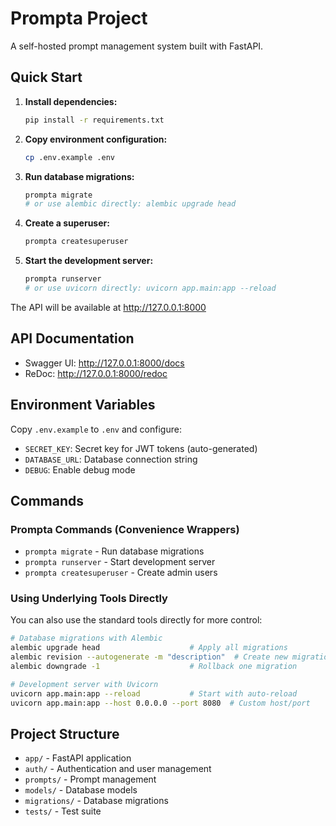 # Prompta Project

A self-hosted prompt management system built with FastAPI.

## Quick Start

1. **Install dependencies:**

   ```bash
   pip install -r requirements.txt
   ```

2. **Copy environment configuration:**

   ```bash
   cp .env.example .env
   ```

3. **Run database migrations:**

   ```bash
   prompta migrate
   # or use alembic directly: alembic upgrade head
   ```

4. **Create a superuser:**

   ```bash
   prompta createsuperuser
   ```

5. **Start the development server:**
   ```bash
   prompta runserver
   # or use uvicorn directly: uvicorn app.main:app --reload
   ```

The API will be available at http://127.0.0.1:8000

## API Documentation

- Swagger UI: http://127.0.0.1:8000/docs
- ReDoc: http://127.0.0.1:8000/redoc

## Environment Variables

Copy `.env.example` to `.env` and configure:

- `SECRET_KEY`: Secret key for JWT tokens (auto-generated)
- `DATABASE_URL`: Database connection string
- `DEBUG`: Enable debug mode

## Commands

### Prompta Commands (Convenience Wrappers)

- `prompta migrate` - Run database migrations
- `prompta runserver` - Start development server
- `prompta createsuperuser` - Create admin users

### Using Underlying Tools Directly

You can also use the standard tools directly for more control:

```bash
# Database migrations with Alembic
alembic upgrade head                    # Apply all migrations
alembic revision --autogenerate -m "description"  # Create new migration
alembic downgrade -1                    # Rollback one migration

# Development server with Uvicorn
uvicorn app.main:app --reload           # Start with auto-reload
uvicorn app.main:app --host 0.0.0.0 --port 8080  # Custom host/port
```

## Project Structure

- `app/` - FastAPI application
- `auth/` - Authentication and user management
- `prompts/` - Prompt management
- `models/` - Database models
- `migrations/` - Database migrations
- `tests/` - Test suite

